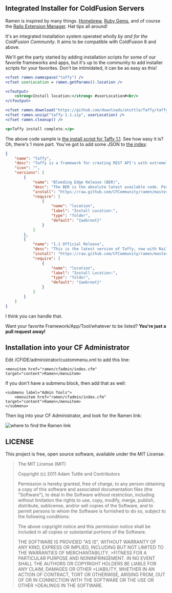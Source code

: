 ## Integrated Installer for ColdFusion Servers

Ramen is inspired by many things. [Homebrew][1], [Ruby Gems][2], and of course the [Railo Extension Manager][3]. Hat tips all around!

It's an integrated installation system operated wholly _by and for the ColdFusion Community_. It aims to be compatible with ColdFusion 8 and above.

We'll get the party started by adding installation scripts for some of our favorite frameworks and apps, but it's up to the community to add installer scripts for your favorites. Don't be intimidated, it can be as easy as this!

```cfm
<cfset ramen.namespace("taffy") />
<cfset userLocation = ramen.getParams().location />

<cfoutput>
	<strong>Install location:</strong> #userLocation#<br/>
</cfoutput>

<cfset ramen.download("https://github.com/downloads/atuttle/Taffy/taffy-v1.1.zip", "taffy-1.1.zip") />
<cfset ramen.unzip("taffy-1.1.zip", userLocation) />
<cfset ramen.cleanup() />

<p>Taffy install complete.</p>
```

The above code sample is [the install script for Taffy 1.1][4]. See how easy it is? Oh, there's 1 more part. You've got to add some JSON to [the index][5]:

```json
{
	"name": "Taffy",
	"desc": "Taffy is a framework for creating REST API's with extremely terse, object-oriented code.",
	"icon": "",
	"versions": [
		{
			"name": "Bleeding Edge Release (BER)",
			"desc": "The BER is the absolute latest available code. Possibility of bugs, but latest features!",
			"install": "https://raw.github.com/CFCommunity/ramen/master/index/taffy.ber.cfm",
			"require": [
				{
					"name": "location",
					"label": "Install Location:",
					"type": "folder",
					"default": "{webroot}"
				}
			]
		},
		{
			"name": "1.1 Official Release",
			"desc": "This is the latest version of Taffy, now with Railo support and improved ColdSpring integration",
			"install": "https://raw.github.com/CFCommunity/ramen/master/index/taffy.1.1.cfm",
			"require": [
				{
					"name": "location",
					"label": "Install Location:",
					"type": "folder",
					"default": "{webroot}"
				}
			]
		}
	]
}
```

I think you can handle that.

Want your favorite Framework/App/Tool/whatever to be listed? **You're just a pull request away!**

## Installation into your CF Administrator

Edit /CFIDE/administrator/custommenu.xml to add this line:

    <menuitem href="ramen/cfadmin/index.cfm" target="content">Ramen</menuitem>

If you don't have a submenu block, then add that as well:

	<submenu label="Admin Tools">
		<menuitem href="ramen/cfadmin/index.cfm" target="content">Ramen</menuitem>
	</submenu>

Then log into your CF Administrator, and look for the Ramen link:

![where to find the Ramen link](https://img.skitch.com/20120630-g825ijiddkuaw39yaf6hdbqkbp.png)

## LICENSE

This project is free, open source software, available under the MIT License:

>The MIT License (MIT)
>
>Copyright (c) 2011 Adam Tuttle and Contributors
>
>Permission is hereby granted, free of charge, to any person obtaining a copy of this software and associated documentation files (the "Software"), to deal in the Software without restriction, including without limitation the rights to use, copy, modify, merge, publish, distribute, sublicense, and/or sell copies of the Software, and to permit persons to whom the Software is furnished to do so, subject to the following conditions:
>
>The above copyright notice and this permission notice shall be included in all copies or substantial portions of the Software.
>
>THE SOFTWARE IS PROVIDED "AS IS", WITHOUT WARRANTY OF ANY KIND, EXPRESS OR IMPLIED, INCLUDING BUT NOT LIMITED TO THE WARRANTIES OF MERCHANTABILITY, >FITNESS FOR A PARTICULAR PURPOSE AND NONINFRINGEMENT. IN NO EVENT SHALL THE AUTHORS OR COPYRIGHT HOLDERS BE LIABLE FOR ANY CLAIM, DAMAGES OR OTHER >LIABILITY, WHETHER IN AN ACTION OF CONTRACT, TORT OR OTHERWISE, ARISING FROM, OUT OF OR IN CONNECTION WITH THE SOFTWARE OR THE USE OR OTHER >DEALINGS IN THE SOFTWARE.


[1]: http://mxcl.github.com/homebrew/
[2]: http://rubygems.org/
[3]: http://www.getrailo.com/index.cfm/products/railo-extensions/
[4]: https://github.com/CFCommunity/ramen/blob/master/index/taffy.1.1.cfm
[5]: https://github.com/CFCommunity/ramen/blob/master/index/index.json
